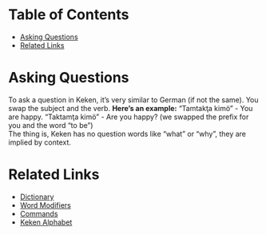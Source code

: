 # Table of Contents
- [Asking Questions](#asking-questions)
- [Related Links](#related-links)

# Asking Questions
To ask a question in Keken, it’s very similar to German (if not the same). You swap the subject and the verb.
**Here’s an example:**
“Tamtakţa kimö” - You are happy.
“Taktamţa kimö” - Are you happy? (we swapped the prefix for you and the word “to be”)  
The thing is, Keken has no question words like “what” or “why”, they are implied by context.

# Related Links
- [Dictionary](dictionary.md)
- [Word Modifiers](word_modifiers.md)
- [Commands](commands.md)
- [Keken Alphabet](keken_alphabet.md)
